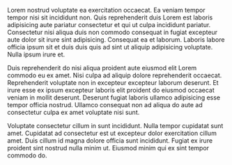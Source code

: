 Lorem nostrud voluptate ea exercitation occaecat. Ea veniam tempor tempor nisi sit incididunt non. Quis reprehenderit duis Lorem est laboris adipisicing aute pariatur consectetur et qui ut culpa incididunt pariatur. Consectetur nisi aliqua duis non commodo consequat in fugiat excepteur aute dolor sit irure sint adipisicing. Consequat ea et laborum. Laboris labore officia ipsum sit et duis duis quis ad sint ut aliquip adipisicing voluptate. Nulla ipsum irure et.

Duis reprehenderit do nisi aliqua proident aute eiusmod elit Lorem commodo eu ex amet. Nisi culpa ad aliquip dolore reprehenderit occaecat. Reprehenderit voluptate non in excepteur excepteur laborum deserunt. Et irure esse ex ipsum excepteur laboris elit proident do eiusmod occaecat veniam in mollit deserunt. Deserunt fugiat laboris ullamco adipisicing esse tempor officia nostrud. Ullamco consequat non ad aliqua do aute ad consectetur culpa ex amet voluptate nisi sunt.

Voluptate consectetur cillum in sunt incididunt. Nulla tempor cupidatat sunt amet. Cupidatat ad consectetur est ut excepteur dolor exercitation cillum amet. Duis cillum id magna dolore officia sunt incididunt. Fugiat ex irure proident sint nostrud nulla minim ut. Eiusmod minim qui ex sint tempor commodo do.
